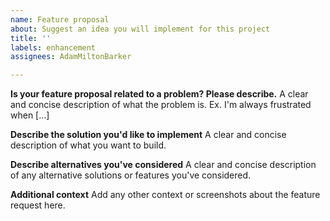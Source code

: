 ```yaml
---
name: Feature proposal
about: Suggest an idea you will implement for this project
title: ''
labels: enhancement
assignees: AdamMiltonBarker

---
```


**Is your feature proposal related to a problem? Please describe.**
A clear and concise description of what the problem is. Ex. I'm always frustrated when [...]

**Describe the solution you'd like to implement**
A clear and concise description of what you want to build.

**Describe alternatives you've considered**
A clear and concise description of any alternative solutions or features you've considered.

**Additional context**
Add any other context or screenshots about the feature request here.
